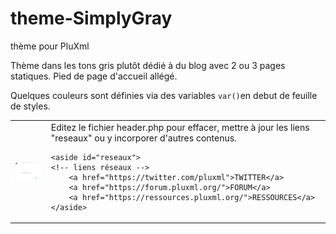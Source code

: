 # theme-SimplyGray
thème pour PluXml

Thème dans les tons gris plutôt dédié à du blog avec 2 ou 3 pages statiques.
Pied de page d'accueil allégé.

Quelques couleurs sont définies via des variables `var()`en debut de feuille de styles.

<table><tr><td><img src="https://github.com/gcyrillus/theme-SimplyGray/blob/main/SimplyGray/preview.png?raw=true"></td><td>Editez le fichier header.php pour effacer, mettre à jour les liens "reseaux" ou y incorporer d'autres contenus.<pre><code>&lt;aside id="reseaux">
&lt;!-- liens réseaux -->
    &lt;a href="https://twitter.com/pluxml">TWITTER&lt;/a>
    &lt;a href="https://forum.pluxml.org/">FORUM&lt;/a>
    &lt;a href="https://ressources.pluxml.org/">RESSOURCES&lt;/a> 
&lt;/aside></code></pre></td></tr></table>
